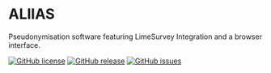 # ALIIAS

Pseudonymisation software featuring LimeSurvey Integration and a browser interface.

[![GitHub license](https://img.shields.io/github/license/pni-lab/ALIIAS.svg)](https://github.com/pni-lab/ALIIAS/blob/master/LICENSE)
[![GitHub release](https://img.shields.io/github/release/pni-lab/ALIIAS.svg)](https://github.com/pni-lab/ALIIAS/releases/)
[![GitHub issues](https://img.shields.io/github/issues/pni-lab/ALIIAS.svg)](https://GitHub.com/pni-lab/ALIIAS/issues/)
